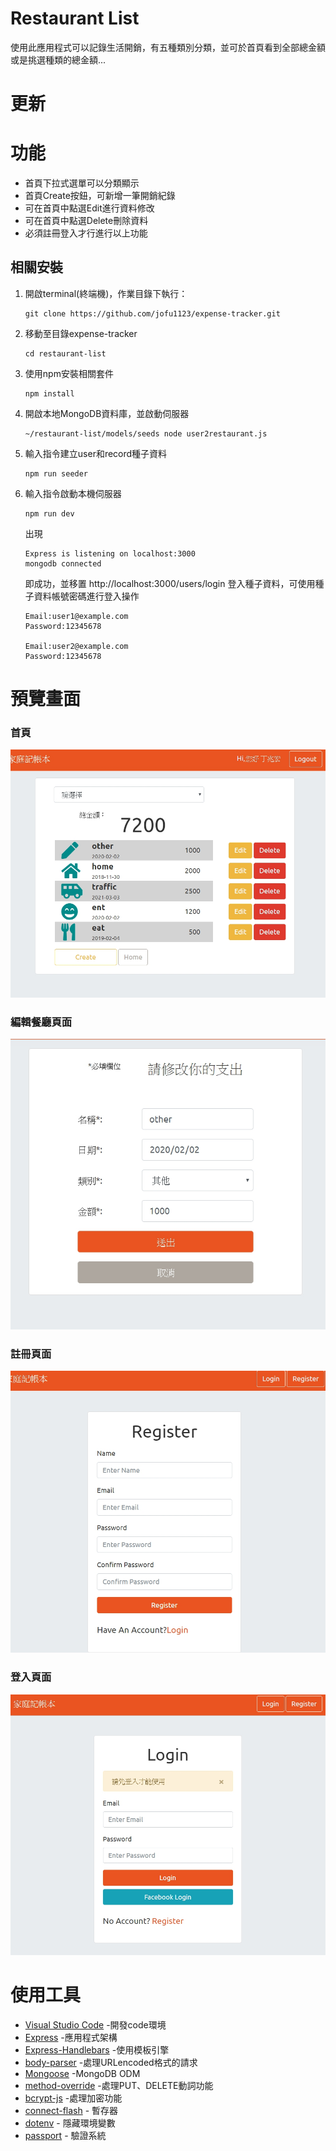 # Restaurant List
使用此應用程式可以記錄生活開銷，有五種類別分類，並可於首頁看到全部總金額或是挑選種類的總金額...

# 更新


# 功能
+ 首頁下拉式選單可以分類顯示
+ 首頁Create按鈕，可新增一筆開銷紀錄
+ 可在首頁中點選Edit進行資料修改
+ 可在首頁中點選Delete刪除資料
+ 必須註冊登入才行進行以上功能

## 相關安裝
1. 開啟terminal(終端機)，作業目錄下執行：
   ```
   git clone https://github.com/jofu1123/expense-tracker.git
   ```
2. 移動至目錄expense-tracker
   ```
   cd restaurant-list
   ```
3. 使用npm安裝相關套件
   ```
   npm install
   ```
4. 開啟本地MongoDB資料庫，並啟動伺服器
   ```
   ~/restaurant-list/models/seeds node user2restaurant.js
   ```
5. 輸入指令建立user和record種子資料
   ```
   npm run seeder
   ```
6. 輸入指令啟動本機伺服器
   ```
   npm run dev
   ```
   出現
   ```
   Express is listening on localhost:3000
   mongodb connected
   ```
   即成功，並移置 http://localhost:3000/users/login 登入種子資料，可使用種子資料帳號密碼進行登入操作
   ```
   Email:user1@example.com
   Password:12345678
   
   Email:user2@example.com
   Password:12345678
   ```
   
   
# 預覽畫面
### 首頁
![index](https://github.com/jofu1123/expense-tracker/blob/master/libs/pic/index.jpg)
### 編輯餐廳頁面
![edit](https://github.com/jofu1123/expense-tracker/blob/master/libs/pic/edit.jpg)
### 註冊頁面
![register](https://github.com/jofu1123/expense-tracker/blob/master/libs/pic/register.jpg)
### 登入頁面
![login](https://github.com/jofu1123/expense-tracker/blob/master/libs/pic/login.jpg)

# 使用工具
 + [Visual Studio Code](https://visualstudio.microsoft.com/zh-hant/) -開發code環境
 + [Express](https://www.npmjs.com/package/express) -應用程式架構
 + [Express-Handlebars](https://www.npmjs.com/package/express-handlebars) -使用模板引擎
 + [body-parser](https://www.npmjs.com/package/body-parser) -處理URLencoded格式的請求
 + [Mongoose](https://www.npmjs.com/package/mongoose) -MongoDB ODM
 + [method-override](https://www.npmjs.com/package/method-override) -處理PUT、DELETE動詞功能
 + [bcrypt-js](https://www.npmjs.com/package/bcrypt) -處理加密功能
 + [connect-flash](https://www.npmjs.com/package/connect-flash) - 暫存器
 + [dotenv](https://www.npmjs.com/package/dotenv) - 隱藏環境變數
 + [passport](https://www.npmjs.com/package/passport) - 驗證系統
